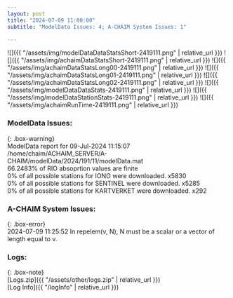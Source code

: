 ```yaml
---
layout: post
title: "2024-07-09 11:00:00"
subtitle: "ModelData Issues: 4; A-CHAIM System Issues: 1"

---
```


![]({{ "/assets/img/modelDataDataStatsShort-2419111.png" | relative_url }})
![]({{ "/assets/img/achaimDataStatsShort-2419111.png" | relative_url }})
![]({{ "/assets/img/achaimDataStatsLong00-2419111.png" | relative_url }})
![]({{ "/assets/img/achaimDataStatsLong01-2419111.png" | relative_url }})
![]({{ "/assets/img/achaimDataStatsLong02-2419111.png" | relative_url }})
![]({{ "/assets/img/modelDataDataStats-2419111.png" | relative_url }})
![]({{ "/assets/img/modelDataStationStats-2419111.png" | relative_url }})
![]({{ "/assets/img/achaimRunTime-2419111.png" | relative_url }})


### ModelData Issues:  
  
{: .box-warning}  
 ModelData report for 09-Jul-2024 11:15:07   
 /home/chaim/ACHAIM_SERVER/A-CHAIM/modelData/2024/191/11/modelData.mat   
 66.2483% of RIO absoprtion values are finite   
 0% of all possible stations for IONO were downloaded. x5830   
 0% of all possible stations for SENTINEL were downloaded. x5285   
 0% of all possible stations for KARTVERKET were downloaded. x292   
  
### A-CHAIM System Issues:  
  
{: .box-error}  
2024-07-09 11:25:52 In repelem(v, N), N must be a scalar or a vector of length equal to v.  

### Logs:  
  
{: .box-note}  
[Logs.zip]({{ "/assets/other/logs.zip" | relative_url }})  
[Log Info]({{ "/logInfo" | relative_url }})  
